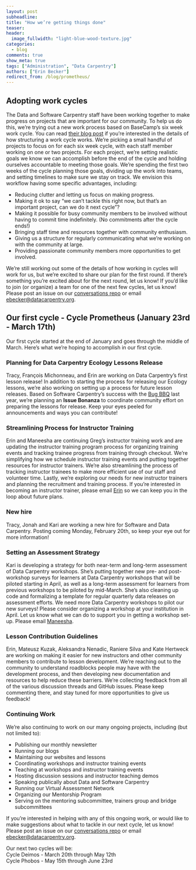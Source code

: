 ```yaml
---
layout: post
subheadline:
title: "How we’re getting things done"
teaser:
header:
  image_fullwidth: "light-blue-wood-texture.jpg"
categories:
  - blog
comments: true
show_meta: true
tags: ["Administration", "Data Carpentry"]
authors: ["Erin Becker"]
redirect_from: /blog/prometheus/
---
```


## Adopting work cycles  
The Data and Software Carpentry staff have been working together to make progress on projects that are important for our community. To
help us do this, we’re trying out a new work process based on BaseCamp’s six week work cycle. You can read
[their blog post](https://m.signalvnoise.com/how-we-set-up-our-work-cbce3d3d9cae#.ac5rsgkhu) if you’re interested in the details of how
structuring a work cycle works. We’re picking a small handful of projects to focus on for each six week cycle, with each staff member
working on one or two projects. For each project, we’re setting realistic goals we know we can accomplish before the end of the cycle
and holding ourselves accountable to meeting those goals. We’re spending the first two weeks of the cycle planning those goals, dividing
up the work into teams, and setting timelines to make sure we stay on track. We envision this workflow having some specific advantages,
including:  
- Reducing clutter and letting us focus on making progress.  
- Making it ok to say “we can’t tackle this right now, but that’s an important project, can we do it next cycle”?  
- Making it possible for busy community members to be involved without having to commit time indefinitely. (No commitments after the cycle ends!)  
- Bringing staff time and resources together with community enthusiasm.   
- Giving us a structure for regularly communicating what we’re working on with the community at large.  
- Providing passionate community members more opportunities to get involved.  

We’re still working out some of the details of how working in cycles will work for us, but we’re excited to share our plan for the
first round. If there’s something you’re excited about for the next round, let us know! If you’d like to join (or organize) a team for
one of the next few cycles, let us know! Please post an issue on our
[conversations repo](https://github.com/carpentries/conversations/issues) or
email [ebecker@datacarpentry.org](mailto:ebecker@datacarpentry.org).  

## Our first cycle - Cycle Prometheus (January 23rd - March 17th)    
Our first cycle started at the end of January and goes through the middle of March. Here’s what we’re hoping to accomplish in our
first cycle.   

### Planning for Data Carpentry Ecology Lessons Release  
Tracy, François Michonneau, and Erin are working on Data Carpentry’s first lesson release! In addition to starting the process for
releasing our Ecology lessons, we’re also working on setting up a process for future lesson releases. Based on Software Carpentry’s
success with the [Bug BBQ](https://software-carpentry.org/blog/2016/05/bug-bbq-blog-post.html) last year, we’re planning an
**Issue Bonanza** to coordinate community effort on preparing the lessons for release. Keep your eyes peeled for announcements and
ways you can contribute!  

### Streamlining Process for Instructor Training    
Erin and Maneesha are continuing Greg’s instructor training work and are updating the instructor training program process for
organizing training events and tracking trainee progress from training through checkout. We’re simplifying how we schedule instructor
training events and putting together resources for instructor trainers. We’re also streamlining the process of tracking instructor
trainees to make more efficient use of our staff and volunteer time. Lastly, we’re exploring our needs for new instructor trainers and
planning the recruitment and training process. If you’re interested in becoming an instructor trainer, please email
[Erin](mailto:ebecker@datacarpentry.org) so we can keep you in the loop about future plans.  

### New hire  
Tracy, Jonah and Kari are working a new hire for Software and Data Carpentry. Posting coming Monday, February 20th, so keep your eye out
for more information!

### Setting an Assessment Strategy  
Kari is developing a strategy for both near-term and long-term assessment of Data Carpentry workshops. She’s putting together new pre-
and post-workshop surveys for learners at Data Carpentry workshops that will be piloted starting in April, as well as a long-term
assessment for learners from previous workshops to be piloted by mid-March. She’s also cleaning up code and formalizing a template for
regular quarterly data releases on assessment efforts. We need more Data Carpentry workshops to pilot our new surveys! Please consider
organizing a workshop at your institution in April. Let us know what we can do to support you in getting a workshop set-up.
Please email [Maneesha](mailto:admin@datacarpentry.org).  

### Lesson Contribution Guidelines  
Erin, Mateusz Kuzak, Aleksandra Nenadic, Raniere Silva and Kate Hertweck are working on making it easier for new instructors and other
community members to contribute to lesson development. We’re reaching out to the community to understand roadblocks people may have
with the development process, and then developing new documentation and resources to help reduce these barriers. We’re collecting
feedback from all of the various discussion threads and GitHub issues. Please keep commenting there, and stay tuned for more
opportunities to give us feedback!  

### Continuing Work    
We’re also continuing to work on our many ongoing projects, including (but not limited to):
- Publishing our monthly newsletter  
- Running our blogs  
- Maintaining our websites and lessons  
- Coordinating workshops and instructor training events  
- Teaching at workshops and instructor training events  
- Hosting discussion sessions and instructor teaching demos  
- Speaking publically about Data and Software Carpentry  
- Running our Virtual Assessment Network  
- Organizing our Mentorship Program  
- Serving on the mentoring subcommittee, trainers group and bridge subcommittees  

If you’re interested in helping with any of this ongoing work, or would like to make suggestions about what to tackle in our next cycle,
let us know! Please post an issue on our [conversations repo](https://github.com/carpentries/conversations/issues) or
email [ebecker@datacarpentry.org](mailto:ebecker@datacarpentry.org).  

Our next two cycles will be:  
Cycle Deimos - March 20th through May 12th    
Cycle Phobos - May 15th through June 23rd  
